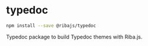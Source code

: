 # typedoc

```bash
npm install --save @ribajs/typedoc
```

Typedoc package to build Typedoc themes with Riba.js.